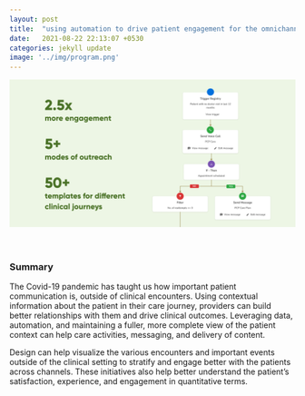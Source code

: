 ```yaml
---
layout: post
title:  "using automation to drive patient engagement for the omnichannel future"
date:   2021-08-22 22:13:07 +0530
categories: jekyll update
image: '../img/program.png'
---
```


![image tooltip here](/img/post-program.png)
<br>
<br>
<br>
### Summary
The Covid-19 pandemic has taught us how important patient communication is, outside of clinical encounters. Using contextual information about the patient in their care journey, providers can build better relationships with them and drive clinical outcomes. Leveraging data, automation, and maintaining a fuller, more complete view of the patient context can help care activities, messaging, and delivery of content.

Design can help visualize the various encounters and important events outside of the clinical setting to stratify and engage better with the patients across channels. 
These initiatives also help better understand the patient’s satisfaction, experience, and engagement in quantitative terms.